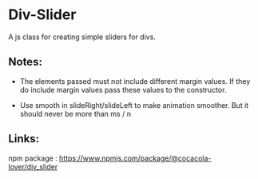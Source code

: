 # Div-Slider

A js class for creating simple sliders for divs.

## Notes:

* The elements passed must not include different margin values. If they do include margin values pass these values to the constructor.

* Use smooth in slideRight/slideLeft to make animation smoother. But it should never be more than ms / n

## Links:

npm package : https://www.npmjs.com/package/@cocacola-lover/div_slider